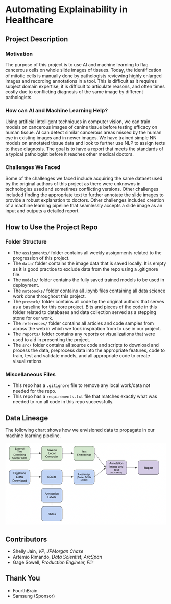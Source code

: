 # Automating Explainability in Healthcare

## Project Description
### Motivation
The purpose of this project is to use AI and machine learning to flag cancerous cells on whole slide images of tissues. 
Today, the identification of mitotic cells is manually done by pathologists reviewing highly enlarged images and recording
annotations in a tool. This is difficult as it requires subject domain expertise, it is difficult to articulate reasons,
and often times costly due to conflicting diagnosis of the same image by different pathologists.

### How can AI and Machine Learning Help?
Using artificial intelligent techniques in computer vision, we can train models on cancerous images of canine tissue before
testing efficacy on human tissue. AI can detect similar cancerous areas missed by the human eye in existing images and in
newer images. We have trained simple NN models on annotated tissue data and look to further use NLP to assign texts to these
diagnosis. The goal is to have a report that meets the standards of a typical pathologist before it reaches other medical doctors.

### Challenges We Faced
Some of the challenges we faced include acquiring the same dataset used by the original authors of this project as there
were unknowns in technologies used and sometimes conflicting versions. Other challenges included finding the appropriate text
to further annotate the slide images to provide a robust explanation to doctors. Other challenges included creation of a
machine learning pipeline that seamlessly accepts a slide image as an input and outputs a detailed report.

## How to Use the Project Repo
### Folder Structure
- The `assignments/` folder contains all weekly assignments related to the progression of this project.
- The `data/` folder contains the image data that is saved locally. It is empty as it is good practice to exclude data from
the repo using a .gitignore file.
- The `models/` folder contains the fully saved trained models to be used in deployment.
- The `notebooks/` folder contains all .ipynb files containing all data science work done throughout this project.
- The `prework/` folder contains all code by the original authors that serves as a baseline for this core project.
Bits and pieces of the code in this folder related to databases and data collection served as a stepping stone for our work.
- The `references/` folder contains all articles and code samples from across the web in which we took inspiration from to use in our project.
- The `reports/` folder contains any reports or visualizations that were used to aid in presenting the project.
- The `src/` folder contains all source code and scripts to download and process the data, preprocess data into the appropriate features,
code to train, test and validate models, and all appropriate code to create visualizations.
### Miscellaneous Files
- This repo has a `.gitignore` file to remove any local work/data not needed for the repo.
- This repo has a `requirements.txt` file that matches exactly what was needed to run all code in this repo successfully.

## Data Lineage
The following chart shows how we envisioned data to propagate in our machine learning pipeline.

![Data Lineage for Capstone Project](data_lineage.png)

## Contributors
- Shelly Jain, *VP, JPMorgan Chase*
- Artemio Rimando, *Data Scientist, ArcSpan*
- Gage Sowell, *Production Engineer, Flir*

## Thank You
- FourthBrain
- Samsung (Sponsor)